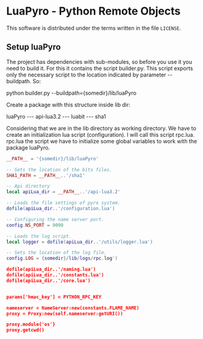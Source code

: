# LuaPyro - Python Remote Objects
  This software is distributed under the terms written in the file `LICENSE`.


## Setup luaPyro


The project has dependencies with sub-modules, so before you use it you need to build it.
For this it contains the script builder.py. This script exports only the necessary script
to the location indicated by parameter --buildpath. So:


python builder.py --buildpath={somedir}/lib/luaPyro


Create a package with this structure inside lib dir:


luaPyro
--- api-lua3.2
--- luabit
--- sha1


Considering that we are in the lib directory as working directory. We have to create an
initialization lua script (configuration). I will call this script rpc.lua.
rpc.lua the script we have to initialize some global variables to work with the package luaPyro.


```lua
__PATH__ = '{somedir}/lib/luaPyro'

-- Sets the location of the bits files.
SHA1_PATH = __PATH__..'/sha1'

-- Api directory
local apiLua_dir = __PATH__..'/api-lua3.2'

-- Loads the file settings of pyro system.
dofile(apiLua_dir..'/configuration.lua')

-- Configuring the name server port.
config.NS_PORT = 9090

-- Loads the log script.
local logger = dofile(apiLua_dir..'/utils/logger.lua')

-- Sets the location of the log file.
config.LOG = {somedir}/lib/logs/rpc.log')

dofile(apiLua_dir..'/naming.lua')
dofile(apiLua_dir..'/constants.lua')
dofile(apiLua_dir..'/core.lua')


params['hmac_key'] = PYTHON_RPC_KEY

nameserver = NameServer:new(constants.FLAME_NAME)
proxy = Proxy:new(self.nameserver:getURI())

proxy.module{'os'}
proxy.getcwd()
```